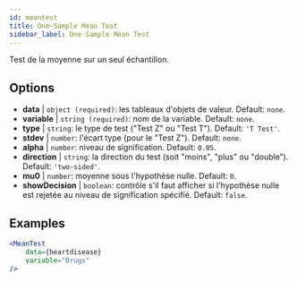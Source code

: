 ```yaml
---
id: meantest
title: One-Sample Mean Test
sidebar_label: One-Sample Mean Test
---
```


Test de la moyenne sur un seul échantillon.

## Options

* __data__ | `object (required)`: les tableaux d'objets de valeur. Default: `none`.
* __variable__ | `string (required)`: nom de la variable. Default: `none`.
* __type__ | `string`: le type de test ("Test Z" ou "Test T"). Default: `'T Test'`.
* __stdev__ | `number`: l'écart type (pour le "Test Z"). Default: `none`.
* __alpha__ | `number`: niveau de signification. Default: `0.05`.
* __direction__ | `string`: la direction du test (soit "moins", "plus" ou "double"). Default: `'two-sided'`.
* __mu0__ | `number`: moyenne sous l'hypothèse nulle. Default: `0`.
* __showDecision__ | `boolean`: contrôle s'il faut afficher si l'hypothèse nulle est rejetée au niveau de signification spécifié. Default: `false`.


## Examples

```jsx live
<MeanTest
    data={heartdisease} 
    variable="Drugs"
/>
```
